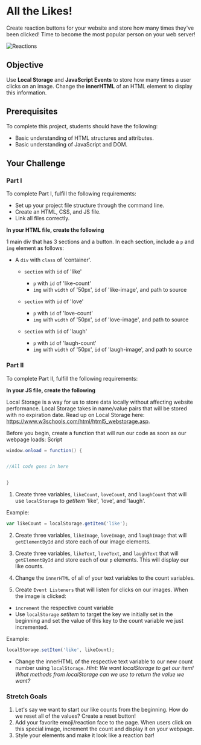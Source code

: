 # All the Likes!

Create reaction buttons for your website and store how many times they've been clicked! Time to become the most popular person on your web server!

![Reactions](https://github.com/junior-devleague/all-the-likes/blob/master/assets/reactions.png)

## Objective

Use **Local Storage** and **JavaScript Events** to store how many times a user clicks on an image. Change the **innerHTML** of an HTML element to display this information.

## Prerequisites

To complete this project, students should have the following:
* Basic understanding of HTML structures and attributes.
* Basic understanding of JavaScript and DOM.

## Your Challenge

### Part I

To complete Part I, fulfill the following requirements:
* Set up your project file structure through the command line.
* Create an HTML, CSS, and JS file.
* Link all files correctly.

**In your HTML file, create the following**

1 main div that has 3 sections and a button. In each section, include a ```p``` and ```img``` element as follows:

* A ```div``` with ```class``` of 'container'.
  - ```section``` with ```id``` of 'like'
    - ```p``` with ```id``` of 'like-count'
    - ```img``` with ```width``` of '50px', ```id``` of 'like-image', and path to source

  - ```section``` with ```id``` of 'love'
    - ```p``` with ```id``` of 'love-count'
    - ```img``` with ```width``` of '50px', ```id``` of 'love-image', and path to source

  - ```section``` with ```id``` of 'laugh'
    - ```p``` with ```id``` of 'laugh-count'
    - ```img``` with ```width``` of '50px', ```id``` of 'laugh-image', and path to source

### Part II

To complete Part II, fulfill the following requirements:

**In your JS file, create the following**

Local Storage is a way for us to store data locally without affecting website performance. Local Storage takes in name/value pairs that will be stored with no expiration date. Read up on Local Storage here: https://www.w3schools.com/html/html5_webstorage.asp.

Before you begin, create a function that will run our code as soon as our webpage loads:
Script
```Java
window.onload = function() {


//All code goes in here


}
```

1. Create three variables, ```likeCount```, ```loveCount```, and ```laughCount``` that will use ```localStorage``` to *getItem* 'like', 'love', and 'laugh'.

Example:
```JavaScript
var likeCount = localStorage.getItem('like');
```

2. Create three variables, ```likeImage```, ```loveImage```, and ```laughImage``` that will ```getElementById``` and store each of our image elements.

3. Create three variables, ```likeText```, ```loveText```, and ```laughText``` that will ```getElementById``` and store each of our ```p``` elements. This will display our like counts.  

4. Change the ```innerHTML``` of all of your text variables to the count variables.

5. Create ```Event Listeners``` that will listen for clicks on our images. When the image is clicked:
- ```increment``` the respective count variable
- Use ```localStorage``` *setItem* to target the key we initially set in the beginning and set the value of this key to the count variable we just incremented.

Example:
```JavaScript
localStorage.setItem('like', likeCount);
```

- Change the innerHTML of the respective text variable to our new count number using ```localStorage```. *Hint: We want localStorage to get our item! What methods from localStorage can we use to return the value we want?*

### Stretch Goals
1. Let's say we want to start our like counts from the beginning. How do we reset all of the values? Create a reset button!
2. Add your favorite emoji/reaction face to the page. When users click on this special image, increment the count and display it on your webpage.  
3. Style your elements and make it look like a reaction bar!
